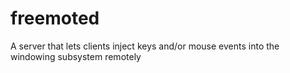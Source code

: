 # freemoted
A server that lets clients inject keys and/or mouse events into the windowing subsystem remotely
